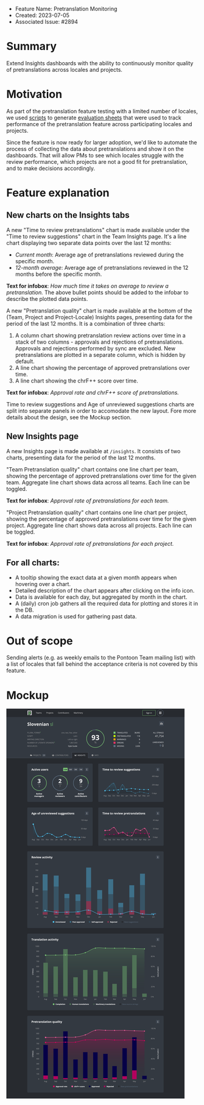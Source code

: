 - Feature Name: Pretranslation Monitoring
- Created: 2023-07-05
- Associated Issue: #2894

# Summary

Extend Insights dashboards with the ability to continuously monitor quality of pretranslations across locales and projects.

# Motivation

As part of the pretranslation feature testing with a limited number of locales, we used [scripts](https://github.com/mozilla-l10n/pontoon-scripts/tree/main/stats/pretranslation) to generate [evaluation sheets](https://docs.google.com/spreadsheets/d/1CH7s-ykyAq9G6vf4qizvzGUsD9pamWAM04BOOIlZzac/edit#gid=610852174) that were used to track performance of the pretranslation feature across participating locales and projects.

Since the feature is now ready for larger adoption, we'd like to automate the process of collecting the data about pretranslations and show it on the dashboards. That will allow PMs to see which locales struggle with the review performance, which projects are not a good fit for pretranslation, and to make decisions accordingly.

# Feature explanation

## New charts on the Insights tabs

A new "Time to review pretranslations" chart is made available under the "Time to review suggestions" chart in the Team Insights page. It's a line chart displaying two separate data points over the last 12 months:
* *Current month*: Average age of pretranslations reviewed during the specific month.
* *12-month average*: Average age of pretranslations reviewed in the 12 months before the specific month.

**Text for infobox**: *How much time it takes on average to review a pretranslation.* The above bullet points should be added to the infobar to describe the plotted data points.

A new "Pretranslation quality" chart is made available at the bottom of the (Team, Project and Project-Locale) Insights pages, presenting data for the period of the last 12 months. It is a combination of three charts:

1. A column chart showing pretranslation review actions over time in a stack of two columns - approvals and rejections of pretranslations. Approvals and rejections performed by sync are excluded. New pretranslations are plotted in a separate column, which is hidden by default.
1. A line chart showing the percentage of approved pretranslations over time.
1. A line chart showing the chrF++ score over time.

**Text for infobox**: *Approval rate and chrF++ score of pretranslations.*

Time to review suggestions and Age of unreviewed suggestions charts are split into separate panels in order to accomodate the new layout. Fore more details about the design, see the Mockup section.

## New Insights page

A new Insights page is made available at `/insights`. It consists of two charts, presenting data for the period of the last 12 months.

"Team Pretranslation quality" chart contains one line chart per team, showing the percentage of approved pretranslations over time for the given team. Aggregate line chart shows data across all teams. Each line can be toggled.

**Text for infobox**: *Approval rate of pretranslations for each team.*

"Project Pretranslation quality" chart contains one line chart per project, showing the percentage of approved pretranslations over time for the given project. Aggregate line chart shows data across all projects. Each line can be toggled.

**Text for infobox**: *Approval rate of pretranslations for each project.*

## For all charts:

- A tooltip showing the exact data at a given month appears when hovering over a chart.
- Detailed description of the chart appears after clicking on the info icon.
- Data is available for each day, but aggregated by month in the chart.
- A (daily) cron job gathers all the required data for plotting and stores it in the DB.
- A data migration is used for gathering past data.

# Out of scope

Sending alerts (e.g. as weekly emails to the Pontoon Team mailing list) with a list of locales that fall behind the acceptance criteria is not covered by this feature.

# Mockup

![](0115/mockup.png)
